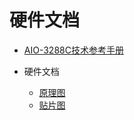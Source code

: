 # 硬件文档

* [AIO-3288C技术参考手册](AIO_3288C_Technical_Reference_Manual.html)

* 硬件文档

  * [原理图](https://t-firefly.oss-cn-hangzhou.aliyuncs.com/product/RK3288/Docs/Hardware/AIO-3288C/(%E5%8E%9F%E7%90%86%E5%9B%BE)AIO-3288C_V10.pdf)
  * [贴片图](https://t-firefly.oss-cn-hangzhou.aliyuncs.com/product/RK3288/Docs/Hardware/AIO-3288C/(%E8%B4%B4%E7%89%87%E5%9B%BE)AIO-3288C_V10.pdf)